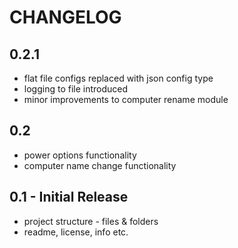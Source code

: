 # CHANGELOG


## 0.2.1
* flat file configs replaced with json config type
* logging to file introduced
* minor improvements to computer rename module


## 0.2
* power options functionality
* computer name change functionality


## 0.1 - Initial Release
* project structure - files & folders 
* readme, license, info etc.

